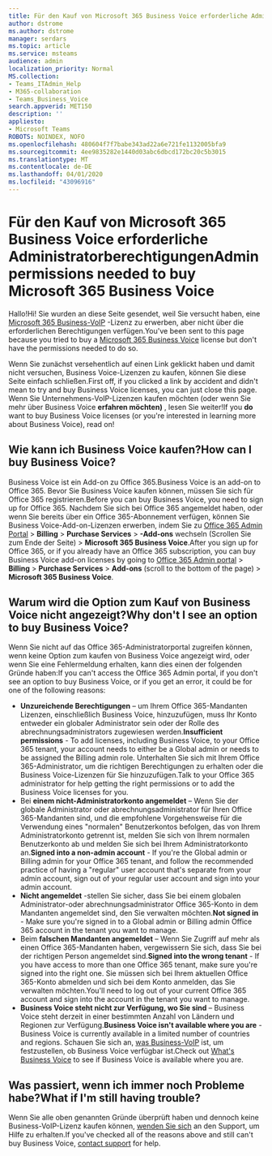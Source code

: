 ```yaml
---
title: Für den Kauf von Microsoft 365 Business Voice erforderliche Administratorberechtigungen
author: dstrome
ms.author: dstrome
manager: serdars
ms.topic: article
ms.service: msteams
audience: admin
localization_priority: Normal
MS.collection:
- Teams_ITAdmin_Help
- M365-collaboration
- Teams_Business_Voice
search.appverid: MET150
description: ''
appliesto:
- Microsoft Teams
ROBOTS: NOINDEX, NOFO
ms.openlocfilehash: 480604f7f7babe343ad22a6e721fe1132005bfa9
ms.sourcegitcommit: 4ee9835282e1440d03abc6dbcd172bc20c5b3015
ms.translationtype: MT
ms.contentlocale: de-DE
ms.lasthandoff: 04/01/2020
ms.locfileid: "43096916"
---
```

# <a name="admin-permissions-needed-to-buy-microsoft-365-business-voice"></a><span data-ttu-id="39e35-102">Für den Kauf von Microsoft 365 Business Voice erforderliche Administratorberechtigungen</span><span class="sxs-lookup"><span data-stu-id="39e35-102">Admin permissions needed to buy Microsoft 365 Business Voice</span></span>

<span data-ttu-id="39e35-103">Hallo!</span><span class="sxs-lookup"><span data-stu-id="39e35-103">Hi!</span></span> <span data-ttu-id="39e35-104">Sie wurden an diese Seite gesendet, weil Sie versucht haben, eine [Microsoft 365 Business-VoIP](../whats-business-voice.md) -Lizenz zu erwerben, aber nicht über die erforderlichen Berechtigungen verfügen.</span><span class="sxs-lookup"><span data-stu-id="39e35-104">You've been sent to this page because you tried to buy a [Microsoft 365 Business Voice](../whats-business-voice.md) license but don't have the permissions needed to do so.</span></span>

<span data-ttu-id="39e35-105">Wenn Sie zunächst versehentlich auf einen Link geklickt haben und damit nicht versuchen, Business Voice-Lizenzen zu kaufen, können Sie diese Seite einfach schließen.</span><span class="sxs-lookup"><span data-stu-id="39e35-105">First off, if you clicked a link by accident and didn't mean to try and buy Business Voice licenses, you can just close this page.</span></span> <span data-ttu-id="39e35-106">Wenn Sie Unternehmens-VoIP-Lizenzen kaufen möchten (oder wenn Sie mehr über Business Voice **erfahren möchten)** , lesen Sie weiter!</span><span class="sxs-lookup"><span data-stu-id="39e35-106">If you **do** want to buy Business Voice licenses (or you're interested in learning more about Business Voice), read on!</span></span>

## <a name="how-can-i-buy-business-voice"></a><span data-ttu-id="39e35-107">Wie kann ich Business Voice kaufen?</span><span class="sxs-lookup"><span data-stu-id="39e35-107">How can I buy Business Voice?</span></span>

<span data-ttu-id="39e35-108">Business Voice ist ein Add-on zu Office 365.</span><span class="sxs-lookup"><span data-stu-id="39e35-108">Business Voice is an add-on to Office 365.</span></span> <span data-ttu-id="39e35-109">Bevor Sie Business Voice kaufen können, müssen Sie sich für Office 365 registrieren.</span><span class="sxs-lookup"><span data-stu-id="39e35-109">Before you can buy Business Voice, you need to sign up for Office 365.</span></span> <span data-ttu-id="39e35-110">Nachdem Sie sich bei Office 365 angemeldet haben, oder wenn Sie bereits über ein Office 365-Abonnement verfügen, können Sie Business Voice-Add-on-Lizenzen erwerben, indem Sie zu [Office 365 Admin Portal](https://admin.microsoft.com) > **Billing** > **Purchase Services** > **-Add-ons** wechseln (Scrollen Sie zum Ende der Seite) > **Microsoft 365 Business Voice**.</span><span class="sxs-lookup"><span data-stu-id="39e35-110">After you sign up for Office 365, or if you already have an Office 365 subscription, you can buy Business Voice add-on licenses by going to [Office 365 Admin portal](https://admin.microsoft.com) > **Billing** > **Purchase Services** > **Add-ons** (scroll to the bottom of the page) > **Microsoft 365 Business Voice**.</span></span>

## <a name="why-dont-i-see-an-option-to-buy-business-voice"></a><span data-ttu-id="39e35-111">Warum wird die Option zum Kauf von Business Voice nicht angezeigt?</span><span class="sxs-lookup"><span data-stu-id="39e35-111">Why don't I see an option to buy Business Voice?</span></span>

<span data-ttu-id="39e35-112">Wenn Sie nicht auf das Office 365-Administratorportal zugreifen können, wenn keine Option zum kaufen von Business Voice angezeigt wird, oder wenn Sie eine Fehlermeldung erhalten, kann dies einen der folgenden Gründe haben:</span><span class="sxs-lookup"><span data-stu-id="39e35-112">If you can't access the Office 365 Admin portal, if you don't see an option to buy Business Voice, or if you get an error, it could be for one of the following reasons:</span></span>

- <span data-ttu-id="39e35-113">**Unzureichende Berechtigungen** – um Ihrem Office 365-Mandanten Lizenzen, einschließlich Business Voice, hinzuzufügen, muss Ihr Konto entweder ein globaler Administrator sein oder der Rolle des abrechnungsadministrators zugewiesen werden.</span><span class="sxs-lookup"><span data-stu-id="39e35-113">**Insufficient permissions** - To add licenses, including Business Voice, to your Office 365 tenant, your account needs to either be a Global admin or needs to be assigned the Billing admin role.</span></span> <span data-ttu-id="39e35-114">Unterhalten Sie sich mit Ihrem Office 365-Administrator, um die richtigen Berechtigungen zu erhalten oder die Business Voice-Lizenzen für Sie hinzuzufügen.</span><span class="sxs-lookup"><span data-stu-id="39e35-114">Talk to your Office 365 administrator for help getting the right permissions or to add the Business Voice licenses for you.</span></span>
- <span data-ttu-id="39e35-115">Bei **einem nicht-Administratorkonto angemeldet** – Wenn Sie der globale Administrator oder abrechnungsadministrator für Ihren Office 365-Mandanten sind, und die empfohlene Vorgehensweise für die Verwendung eines "normalen" Benutzerkontos befolgen, das von Ihrem Administratorkonto getrennt ist, melden Sie sich von Ihrem normalen Benutzerkonto ab und melden Sie sich bei Ihrem Administratorkonto an.</span><span class="sxs-lookup"><span data-stu-id="39e35-115">**Signed into a non-admin account** - If you're the Global admin or Billing admin for your Office 365 tenant, and follow the recommended practice of having a "regular" user account that's separate from your admin account, sign out of your regular user account and sign into your admin account.</span></span>
- <span data-ttu-id="39e35-116">**Nicht angemeldet** -stellen Sie sicher, dass Sie bei einem globalen Administrator-oder abrechnungsadministrator Office 365-Konto in dem Mandanten angemeldet sind, den Sie verwalten möchten.</span><span class="sxs-lookup"><span data-stu-id="39e35-116">**Not signed in** - Make sure you're signed in to a Global admin or Billing admin Office 365 account in the tenant you want to manage.</span></span>
- <span data-ttu-id="39e35-117">Beim **falschen Mandanten angemeldet** – Wenn Sie Zugriff auf mehr als einen Office 365-Mandanten haben, vergewissern Sie sich, dass Sie bei der richtigen Person angemeldet sind.</span><span class="sxs-lookup"><span data-stu-id="39e35-117">**Signed into the wrong tenant** - If you have access to more than one Office 365 tenant, make sure you're signed into the right one.</span></span> <span data-ttu-id="39e35-118">Sie müssen sich bei Ihrem aktuellen Office 365-Konto abmelden und sich bei dem Konto anmelden, das Sie verwalten möchten.</span><span class="sxs-lookup"><span data-stu-id="39e35-118">You'll need to log out of your current Office 365 account and sign into the account in the tenant you want to manage.</span></span>
- <span data-ttu-id="39e35-119">**Business Voice steht nicht zur Verfügung, wo Sie sind** – Business Voice steht derzeit in einer bestimmten Anzahl von Ländern und Regionen zur Verfügung.</span><span class="sxs-lookup"><span data-stu-id="39e35-119">**Business Voice isn't available where you are** - Business Voice is currently available in a limited number of countries and regions.</span></span> <span data-ttu-id="39e35-120">Schauen Sie sich an, [was Business-VoIP](../whats-business-voice.md) ist, um festzustellen, ob Business Voice verfügbar ist.</span><span class="sxs-lookup"><span data-stu-id="39e35-120">Check out [What's Business Voice](../whats-business-voice.md) to see if Business Voice is available where you are.</span></span>

## <a name="what-if-im-still-having-trouble"></a><span data-ttu-id="39e35-121">Was passiert, wenn ich immer noch Probleme habe?</span><span class="sxs-lookup"><span data-stu-id="39e35-121">What if I'm still having trouble?</span></span>

<span data-ttu-id="39e35-122">Wenn Sie alle oben genannten Gründe überprüft haben und dennoch keine Business-VoIP-Lizenz kaufen können, [wenden Sie sich](https://docs.microsoft.com/office365/admin/contact-support-for-business-products) an den Support, um Hilfe zu erhalten.</span><span class="sxs-lookup"><span data-stu-id="39e35-122">If you've checked all of the reasons above and still can't buy Business Voice, [contact support](https://docs.microsoft.com/office365/admin/contact-support-for-business-products) for help.</span></span>
